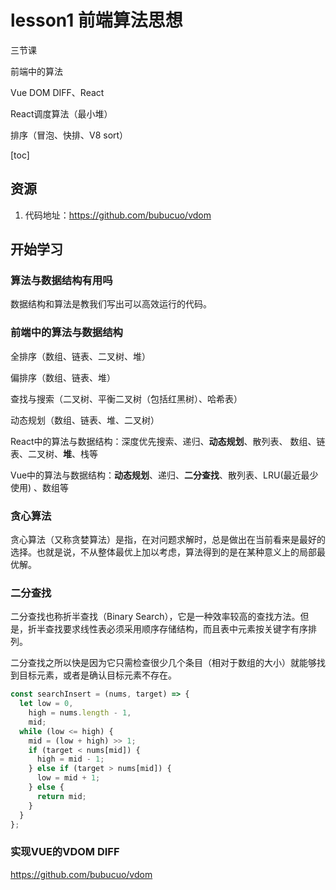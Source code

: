 # lesson1 前端算法思想

三节课

前端中的算法

Vue DOM DIFF、React

React调度算法（最小堆）

排序（冒泡、快排、V8 sort）



[toc]

## 资源

1. 代码地址：https://github.com/bubucuo/vdom

   

## 开始学习

### 算法与数据结构有用吗

数据结构和算法是教我们写出可以高效运行的代码。



### 前端中的算法与数据结构

全排序（数组、链表、二叉树、堆）

偏排序（数组、链表、堆）

查找与搜索（二叉树、平衡二叉树（包括红黑树）、哈希表）

动态规划（数组、链表、堆、二叉树）

React中的算法与数据结构：深度优先搜索、递归、**动态规划**、散列表、 数组、链表、二叉树、**堆**、栈等

Vue中的算法与数据结构：**动态规划**、递归、**二分查找**、散列表、LRU(最近最少使用) 、数组等



### 贪心算法

贪心算法（又称贪婪算法）是指，在对问题求解时，总是做出在当前看来是最好的选择。也就是说，不从整体最优上加以考虑，算法得到的是在某种意义上的局部最优解。



### 二分查找

二分查找也称折半查找（Binary Search），它是一种效率较高的查找方法。但是，折半查找要求线性表必须采用顺序存储结构，而且表中元素按关键字有序排列。 

二分查找之所以快是因为它只需检查很少几个条目（相对于数组的大小）就能够找到目标元素，或者是确认目标元素不存在。

```js
const searchInsert = (nums, target) => {
  let low = 0,
    high = nums.length - 1,
    mid;
  while (low <= high) {
    mid = (low + high) >> 1;
    if (target < nums[mid]) {
      high = mid - 1;
    } else if (target > nums[mid]) {
      low = mid + 1;
    } else {
      return mid;
    }
  }
};
```



### 实现VUE的VDOM DIFF

https://github.com/bubucuo/vdom


